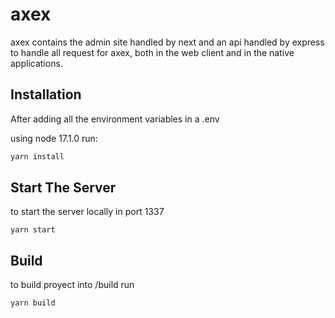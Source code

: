 # axex

axex contains the admin site handled by next and an api handled by express to handle all request for axex, both in the web client and in the native applications.

## Installation

After adding all the environment variables in a .env

using node 17.1.0 run:

```bash
yarn install
```

## Start The Server

to start the server locally in port 1337

```
yarn start
```

## Build

to build proyect into /build run

```
yarn build
```
